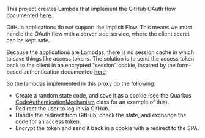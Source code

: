 This project creates Lambda that implement the GitHub OAuth flow documented [here](https://docs.github.com/en/developers/apps/building-oauth-apps/authorizing-oauth-apps).

GitHub applications do not support the Implicit Flow. This means we must handle the OAuth flow with a server side service, where the client
secret can be kept safe.

Because the applications are Lambdas, there is no session cache in which to save things like access tokens. The solution is to send the access token back to the client
in an encrypted "session" cookie, inspired by the form-based authentication documented [here](https://quarkus.io/guides/security-built-in-authentication#form-auth).

So the lambdas implemented in this proxy do the following:
* Create a random state code, and save it as a cookie (see the Quarkus [CodeAuthenticationMechanism](https://github.com/quarkusio/quarkus/blob/main/extensions/oidc/runtime/src/main/java/io/quarkus/oidc/runtime/CodeAuthenticationMechanism.java#L253) class for an example of this).
* Redirect the user to log in via GitHub.
* Handle the redirect from GitHub, check the state, and exchange the code for an access token.
* Encrypt the token and send it back in a cookie with a redirect to the SPA. 
